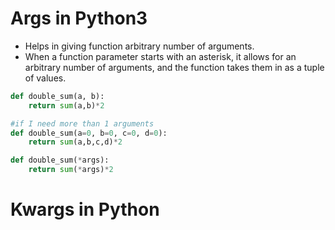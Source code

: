 # Args in Python3

* Helps in giving function arbitrary number of arguments.
* When a function parameter starts with an asterisk, it allows for an arbitrary number of arguments, and the function takes them in as a tuple of values.

```python
def double_sum(a, b):
	return sum(a,b)*2

#if I need more than 1 arguments
def double_sum(a=0, b=0, c=0, d=0):
	return sum(a,b,c,d)*2

def double_sum(*args):
	return sum(*args)*2
```
# Kwargs in Python
